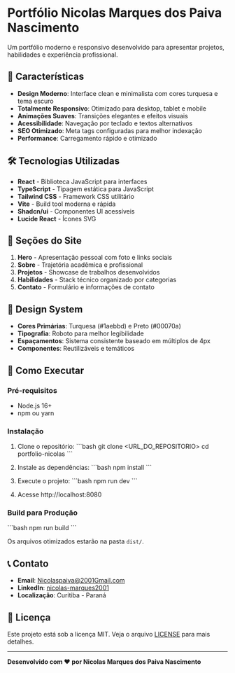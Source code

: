 # Portfólio Nicolas Marques dos Paiva Nascimento

Um portfólio moderno e responsivo desenvolvido para apresentar projetos, habilidades e experiência profissional.

## 🚀 Características

- **Design Moderno**: Interface clean e minimalista com cores turquesa e tema escuro
- **Totalmente Responsivo**: Otimizado para desktop, tablet e mobile
- **Animações Suaves**: Transições elegantes e efeitos visuais
- **Acessibilidade**: Navegação por teclado e textos alternativos
- **SEO Otimizado**: Meta tags configuradas para melhor indexação
- **Performance**: Carregamento rápido e otimizado

## 🛠️ Tecnologias Utilizadas

- **React** - Biblioteca JavaScript para interfaces
- **TypeScript** - Tipagem estática para JavaScript
- **Tailwind CSS** - Framework CSS utilitário
- **Vite** - Build tool moderna e rápida
- **Shadcn/ui** - Componentes UI acessíveis
- **Lucide React** - Ícones SVG

## 📱 Seções do Site

1. **Hero** - Apresentação pessoal com foto e links sociais
2. **Sobre** - Trajetória acadêmica e profissional
3. **Projetos** - Showcase de trabalhos desenvolvidos
4. **Habilidades** - Stack técnico organizado por categorias
5. **Contato** - Formulário e informações de contato

## 🎨 Design System

- **Cores Primárias**: Turquesa (#1aebbd) e Preto (#00070a)
- **Tipografia**: Roboto para melhor legibilidade
- **Espaçamentos**: Sistema consistente baseado em múltiplos de 4px
- **Componentes**: Reutilizáveis e temáticos

## 🚀 Como Executar

### Pré-requisitos
- Node.js 16+ 
- npm ou yarn

### Instalação

1. Clone o repositório:
\`\`\`bash
git clone <URL_DO_REPOSITORIO>
cd portfolio-nicolas
\`\`\`

2. Instale as dependências:
\`\`\`bash
npm install
\`\`\`

3. Execute o projeto:
\`\`\`bash
npm run dev
\`\`\`

4. Acesse http://localhost:8080

### Build para Produção

\`\`\`bash
npm run build
\`\`\`

Os arquivos otimizados estarão na pasta `dist/`.

## 📞 Contato

- **Email**: Nicolaspaiva@2001Gmail.com
- **LinkedIn**: [nicolas-marques2001](https://br.linkedin.com/in/nicolas-marques2001)
- **Localização**: Curitiba - Paraná

## 📄 Licença

Este projeto está sob a licença MIT. Veja o arquivo [LICENSE](LICENSE) para mais detalhes.

---

**Desenvolvido com ❤️ por Nicolas Marques dos Paiva Nascimento**